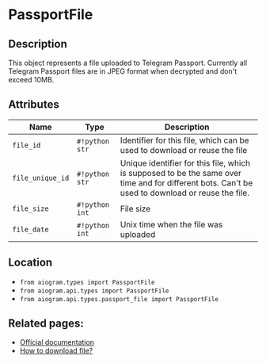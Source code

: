 # PassportFile

## Description

This object represents a file uploaded to Telegram Passport. Currently all Telegram Passport files are in JPEG format when decrypted and don't exceed 10MB.


## Attributes

| Name | Type | Description |
| - | - | - |
| `file_id` | `#!python str` | Identifier for this file, which can be used to download or reuse the file |
| `file_unique_id` | `#!python str` | Unique identifier for this file, which is supposed to be the same over time and for different bots. Can't be used to download or reuse the file. |
| `file_size` | `#!python int` | File size |
| `file_date` | `#!python int` | Unix time when the file was uploaded |



## Location

- `from aiogram.types import PassportFile`
- `from aiogram.api.types import PassportFile`
- `from aiogram.api.types.passport_file import PassportFile`

## Related pages:

- [Official documentation](https://core.telegram.org/bots/api#passportfile)
- [How to download file?](../downloading_files.md)
